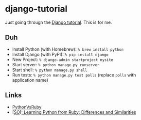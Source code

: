 # django-tutorial

Just going through the [Django tutorial](https://docs.djangoproject.com/en/1.8/intro/). This is for me.

## Duh

- Install Python (with Homebrew): `% brew install python`
- Install Django (with PyPI): `% pip install django`
- New Project: `% django-admin startproject mysite`
- Start server: `% python manage.py runserver`
- Start shell: `% python manage.py shell`
- Run tests: `% python manage.py test polls` (replace `polls` with application name)


## Links

- [PythonVsRuby](http://c2.com/cgi/wiki?PythonVsRuby)
- [[SO]: Learning Python from Ruby; Differences and Similarities](http://stackoverflow.com/questions/4769004/learning-python-from-ruby-differences-and-similarities)


